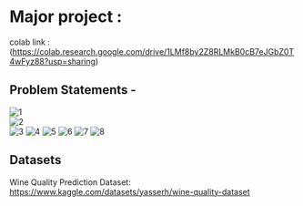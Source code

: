 # Major project : 
colab link : (https://colab.research.google.com/drive/1LMf8by2Z8RLMkB0cB7eJGbZ0T4wFyz88?usp=sharing)
## Problem Statements - 
![1](https://user-images.githubusercontent.com/82227477/177264668-ce254b14-e8b7-49b7-82d7-3e307a011916.png)<br>
![2](https://user-images.githubusercontent.com/82227477/177264800-aa8896e5-ead8-40c6-be94-f53d1ee56aca.png)<br>
![3](https://user-images.githubusercontent.com/77978729/177378676-f6e85362-7201-4624-a7c5-3fc2d1ae0602.png)
![4](https://user-images.githubusercontent.com/77978729/177378731-e05414e2-fc63-4685-8205-b17b6f7ef742.png)
![5](https://user-images.githubusercontent.com/77978729/177378756-afa40739-45f5-4c41-9d8d-111312572fc5.png)
![6](https://user-images.githubusercontent.com/77978729/177378792-ea048f47-3062-4e3d-bfba-ee382e315658.png)
![7](https://user-images.githubusercontent.com/77978729/177378861-ffaeb5d2-42bd-40f2-b2cc-49f6ff3e30cc.png)
![8](https://user-images.githubusercontent.com/77978729/177378887-090ee8f8-0d1d-469d-b6a9-3368fee2fad2.png)

## Datasets <br>


Wine Quality Prediction Dataset: https://www.kaggle.com/datasets/yasserh/wine-quality-dataset <br>
